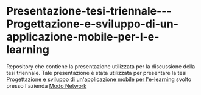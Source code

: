# Presentazione-tesi-triennale---Progettazione-e-sviluppo-di-un-applicazione-mobile-per-l-e-learning
Repository che contiene la presentazione utilizzata per la discussione della tesi triennale. Tale presentazione è stata utilizzata per presentare la tesi [Progettazione e sviluppo di un'applicazione mobile per l'e-learning]() svolto presso l'azienda [Modo Network]()
